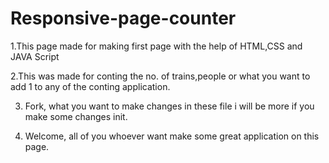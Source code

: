 # Responsive-page-counter

1.This page made for making first page with the help of HTML,CSS and JAVA Script

2.This was made for conting the no. of trains,people or what you want to add 1 to any of the conting application.

3. Fork, what you want to make changes in these file i will be more if you make some changes init.

 4. Welcome, all of you whoever want make some great application on this page.
